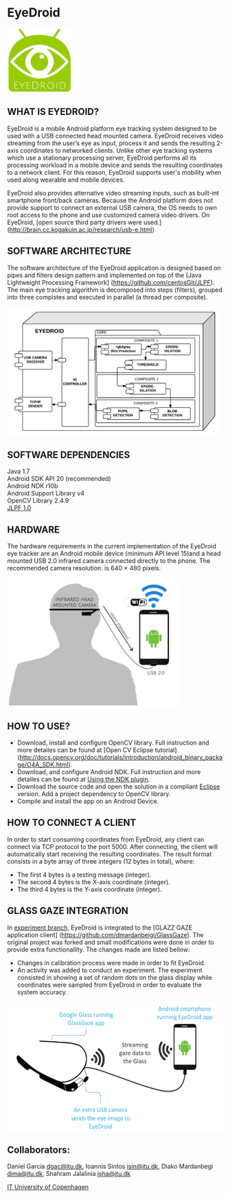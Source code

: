 EyeDroid
========

<img src="Images/EyeDroid_logo.png?raw=true" height="150" width="150"/>

WHAT IS EYEDROID?
--------------

EyeDroid is a mobile Android platform eye tracking system designed to be used with a USB connected head mounted camera. EyeDroid receives video streaming from the user’s eye as input, process it and sends the resulting 2-axis coordinates to networked clients. Unlike other eye tracking systems which use a stationary processing server, EyeDroid performs all its processing workload in a mobile device and sends the resulting coordinates to a network client. For this reason, EyeDroid supports user's mobility when used along wearable and mobile devices.

EyeDroid also provides alternative video streaming inputs, such as built-int smartphone front/back cameras. Because the Android platform does not provide support to connect an external USB camera, the OS needs to own root access to the phone and use customized camera video drivers. On EyeDroid, [open source third party drivers were used.] (http://brain.cc.kogakuin.ac.jp/research/usb-e.html)

SOFTWARE ARCHITECTURE
--------------

The software architecture of the EyeDroid application is designed based on pipes and filters design pattern and implemented on top of the [Java Lightweight Processing Framework] (https://github.com/centosGit/JLPF). The main eye tracking algorithm is decomposed into steps (filters), grouped into three compistes and executed in parallel (a thread per composite).

<img src="Images/EyeDroid_SoftwareArchitecture.PNG?raw=true" height="300"/>

SOFTWARE DEPENDENCIES
---------

Java 1.7 <br/>
Android SDK API 20 (recommended) <br/>
Android NDK r10b <br/>
Android Support Library v4 <br/>
OpenCV Library 2.4.9 <br/>
[JLPF 1.0](https://github.com/centosGit/JLPF)<br/>

HARDWARE
--------------

The hardware requirements in the current implementation of the EyeDroid eye tracker are an Android mobile device (minimum API level 15)and a head mounted USB 2.0 infrared camera connected directly to the phone. The recommended camera resolution.
is 640 × 480 pixels. 

<img src="Images/EyeDroid_Hardware.PNG?raw=true" height="300"/>

HOW TO USE?
---------

- Download, install and configure OpenCV library. Full instruction and more detailes can be found at [Open CV Eclipse tutorial] (http://docs.opencv.org/doc/tutorials/introduction/android_binary_package/O4A_SDK.html).
- Download, and configure Android NDK. Full instruction and more detailes can be found at [Using the NDK plugin](http://tools.android.com/recent/usingthendkplugin).
- Download the source code and open the solution in a compliant [Eclipse](https://eclipse.org/) version. Add a project dependency to OpenCV library.
- Compile and install the app on an Android Device.

HOW TO CONNECT A CLIENT
---------

In order to start consuming coordinates from EyeDroid, any client can connect via TCP protocol to the port 5000. After connecting, the client will automatically start receiving the resulting coordinates.
The result format consists in a byte array of three integers (12 bytes in total), where:
- The first 4 bytes is a testing message (integer).
- The second 4 bytes is the X-axis coordinate (integer).
- The third 4 bytes is the Y-axis coordinate (integer).

GLASS GAZE INTEGRATION
---------

In [experiment branch](https://github.com/centosGit/EyeDroid/tree/experiment), EyeDroid is integrated to the [GLAZZ GAZE application client] (https://github.com/dmardanbeigi/GlassGaze). The original project was forked and small modifications were done in order to provide extra functionallity.
The changes made are listed bellow:
- Changes in calibration process were made in order to fit EyeDroid.
- An activity was added to conduct an experiment. The experiment consisted in showing a set of random dots on the glass display while coordinates were sampled from EyeDroid in order to evaluate the system accuracy.

<img src="Images/EyeDroid_GlassGaze.PNG?raw=true" height="300"/>

Collaborators:
--------------
Daniel Garcia <dgac@itu.dk>, Ioannis Sintos <isin@itu.dk>, Diako Mardanbegi <dima@itu.dk>, Shahram Jalalinia <jsha@itu.dk>

[IT University of Copenhagen](www.itu.dk/en)
